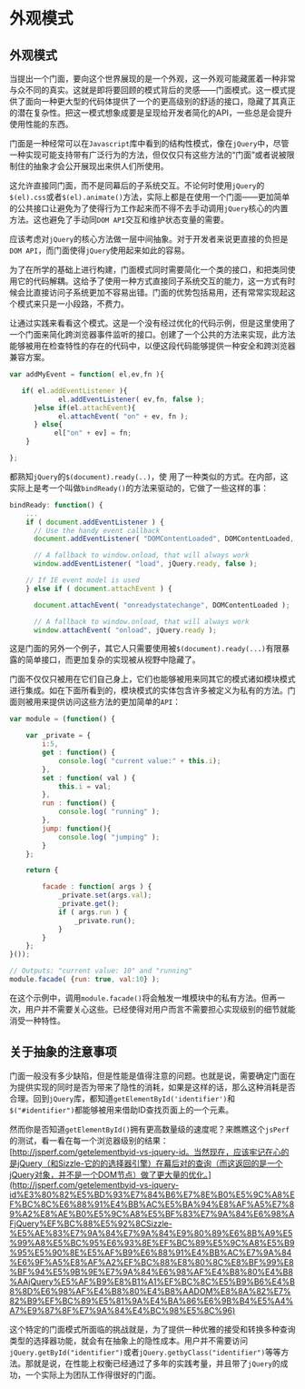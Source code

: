 # 外观模式

## 外观模式

当提出一个门面，要向这个世界展现的是一个外观，这一外观可能藏匿着一种非常与众不同的真实。这就是即将要回顾的模式背后的灵感——门面模式。这一模式提供了面向一种更大型的代码体提供了一个的更高级别的舒适的接口，隐藏了其真正的潜在复杂性。把这一模式想象成要是呈现给开发者简化的API，一些总是会提升使用性能的东西。

门面是一种经常可以在`Javascript`库中看到的结构性模式，像在`jQuery`中，尽管一种实现可能支持带有广泛行为的方法，但仅仅只有这些方法的“门面”或者说被限制住的抽象才会公开展现出来供人们所使用。

这允许直接同门面，而不是同幕后的子系统交互。不论何时使用`jQuery`的`$(el).css`或者`$(el).animate()`方法，实际上都是在使用一个门面——更加简单的公共接口让避免为了使得行为工作起来而不得不去手动调用`jQuery`核心的内置方法。这也避免了手动同`DOM API`交互和维护状态变量的需要。

应该考虑对`jQuery`的核心方法做一层中间抽象。对于开发者来说更直接的负担是`DOM API`，而门面使得`jQuery`使用起来如此的容易。

为了在所学的基础上进行构建，门面模式同时需要简化一个类的接口，和把类同使用它的代码解耦。这给予了使用一种方式直接同子系统交互的能力，这一方式有时候会比直接访问子系统更加不容易出错。门面的优势包括易用，还有常常实现起这个模式来只是一小段路，不费力。

让通过实践来看看这个模式。这是一个没有经过优化的代码示例，但是这里使用了一个门面来简化跨浏览器事件监听的接口。创建了一个公共的方法来实现，此方法 能够被用在检查特性的存在的代码中，以便这段代码能够提供一种安全和跨浏览器兼容方案。

```js
var addMyEvent = function( el,ev,fn ){

   if( el.addEventListener ){
            el.addEventListener( ev,fn, false );
      }else if(el.attachEvent){
            el.attachEvent( "on" + ev, fn );
      } else{
           el["on" + ev] = fn;
    }

};
```

都熟知`jQuery`的`$(document).ready(..)`，使 用了一种类似的方式。在内部，这实际上是考一个叫做`bindReady()`的方法来驱动的，它做了一些这样的事：

```js
bindReady: function() {
    ...
    if ( document.addEventListener ) {
      // Use the handy event callback
      document.addEventListener( "DOMContentLoaded", DOMContentLoaded, false );

      // A fallback to window.onload, that will always work
      window.addEventListener( "load", jQuery.ready, false );

    // If IE event model is used
    } else if ( document.attachEvent ) {

      document.attachEvent( "onreadystatechange", DOMContentLoaded );

      // A fallback to window.onload, that will always work
      window.attachEvent( "onload", jQuery.ready );
```

这是门面的另外一个例子，其它人只需要使用被`$(document).ready(...)`有限暴露的简单接口，而更加复杂的实现被从视野中隐藏了。

门面不仅仅只被用在它们自己身上，它们也能够被用来同其它的模式诸如模块模式进行集成。如在下面所看到的，模块模式的实体包含许多被定义为私有的方法。门面则被用来提供访问这些方法的更加简单的`API`：

```js
var module = (function() {

    var _private = {
        i:5,
        get : function() {
            console.log( "current value:" + this.i);
        },
        set : function( val ) {
            this.i = val;
        },
        run : function() {
            console.log( "running" );
        },
        jump: function(){
            console.log( "jumping" );
        }
    };

    return {

        facade : function( args ) {
            _private.set(args.val);
            _private.get();
            if ( args.run ) {
                _private.run();
            }
        }
    };
}());

// Outputs: "current value: 10" and "running"
module.facade( {run: true, val:10} );
```

在这个示例中，调用`module.facade()`将会触发一堆模块中的私有方法。但再一次，用户并不需要关心这些。已经使得对用户而言不需要担心实现级别的细节就能消受一种特性。

## 关于抽象的注意事项

门面一般没有多少缺陷，但是性能是值得注意的问题。也就是说，需要确定门面在为提供实现的同时是否为带来了隐性的消耗，如果是这样的话，那么这种消耗是否合理。回到`jQuery`库，都知道`getElementById('identifier')`和`$("#identifier")`都能够被用来借助ID查找页面上的一个元素。

然而你是否知道`getElementById()`拥有更高数量级的速度呢？来瞧瞧这个`jsPerf`的测试，看一看在每一个浏览器级别的结果：[http://jsperf.com/getelementbyid-vs-jquery-id。当然现在，应该牢记在心的是jQuery（和Sizzle-它的的选择器引擎）在幕后对的查询（而这返回的是一个jQuery对象，并不是一个DOM节点）做了更大量的优化。](http://jsperf.com/getelementbyid-vs-jquery-id%E3%80%82%E5%BD%93%E7%84%B6%E7%8E%B0%E5%9C%A8%EF%BC%8C%E6%88%91%E4%BB%AC%E5%BA%94%E8%AF%A5%E7%89%A2%E8%AE%B0%E5%9C%A8%E5%BF%83%E7%9A%84%E6%98%AFjQuery%EF%BC%88%E5%92%8CSizzle-%E5%AE%83%E7%9A%84%E7%9A%84%E9%80%89%E6%8B%A9%E5%99%A8%E5%BC%95%E6%93%8E%EF%BC%89%E5%9C%A8%E5%B9%95%E5%90%8E%E5%AF%B9%E6%88%91%E4%BB%AC%E7%9A%84%E6%9F%A5%E8%AF%A2%EF%BC%88%E8%80%8C%E8%BF%99%E8%BF%94%E5%9B%9E%E7%9A%84%E6%98%AF%E4%B8%80%E4%B8%AAjQuery%E5%AF%B9%E8%B1%A1%EF%BC%8C%E5%B9%B6%E4%B8%8D%E6%98%AF%E4%B8%80%E4%B8%AADOM%E8%8A%82%E7%82%B9%EF%BC%89%E5%81%9A%E4%BA%86%E6%9B%B4%E5%A4%A7%E9%87%8F%E7%9A%84%E4%BC%98%E5%8C%96)

这个特定的门面模式所面临的挑战就是，为了提供一种优雅的接受和转换多种查询类型的选择器功能，就会有在抽象上的隐性成本。用户并不需要访问`jQuery.getById("identifier")`或者`jQuery.getbyClass("identifier")`等等方法。那就是说，在性能上权衡已经通过了多年的实践考量，并且带了`jQuery`的成功，一个实际上为团队工作得很好的门面。

